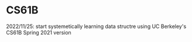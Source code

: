 # CS61B

2022/11/25: start systemetically learning data structre using UC Berkeley's CS61B Spring 2021 version
